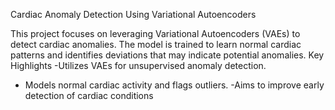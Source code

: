 Cardiac Anomaly Detection Using Variational Autoencoders

This project focuses on leveraging Variational Autoencoders (VAEs) to detect cardiac anomalies. The model is trained to learn normal cardiac patterns and identifies deviations that may indicate potential anomalies.
Key Highlights
 -Utilizes VAEs for unsupervised anomaly detection.
 - Models normal cardiac activity and flags outliers.
 -Aims to improve early detection of cardiac conditions
